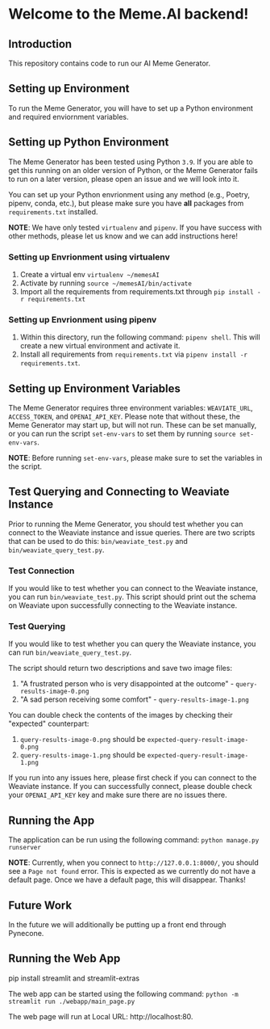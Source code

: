 # Welcome to the Meme.AI backend!

## Introduction

This repository contains code to run our AI Meme Generator.

## Setting up Environment

To run the Meme Generator, you will have to set up a Python environment and required enviornment variables.

## Setting up Python Environment

The Meme Generator has been tested using Python `3.9`.
If you are able to get this running on an older version of Python, or the Meme Generator fails to run
on a later version, please open an issue and we will look into it.

You can set up your Python envrionment using any method (e.g., Poetry, pipenv, conda, etc.), but please
make sure you have **all** packages from `requirements.txt` installed.

**NOTE**: We have only tested `virtualenv` and `pipenv`.
If you have success with other methods, please let us know and we can add instructions here!

### Setting up Envrionment using virtualenv

1. Create a virtual env `virtualenv ~/memesAI`
2. Activate by running `source ~/memesAI/bin/activate`
3. Import all the requirements from requirements.txt through `pip install -r requirements.txt`

### Setting up Envrionment using pipenv

1. Within this directory, run the following command: `pipenv shell`. This will create a new virtual environment and
activate it.
2. Install all requirements from `requirements.txt` via `pipenv install -r requirements.txt`.

## Setting up Environment Variables

The Meme Generator requires three environment variables: `WEAVIATE_URL`, `ACCESS_TOKEN`, and `OPENAI_API_KEY`.
Please note that without these, the Meme Generator may start up, but will not run.
These can be set manually, or you can run the script `set-env-vars` to set them by running `source set-env-vars`.

**NOTE**: Before running `set-env-vars`, please make sure to set the variables in the script.

## Test Querying and Connecting to Weaviate Instance

Prior to running the Meme Generator, you should test whether you can connect to the Weaviate instance and issue queries.
There are two scripts that can be used to do this: `bin/weaviate_test.py` and `bin/weaviate_query_test.py`.

### Test Connection
If you would like to test whether you can connect to the Weaviate instance, you can run `bin/weaviate_test.py`.
This script should print out the schema on Weaviate upon successfully connecting to the Weaviate instance.

### Test Querying
If you would like to test whether you can query the Weaviate instance, you can run `bin/weaviate_query_test.py`.

The script should return two descriptions and save two image files:
1. "A frustrated person who is very disappointed at the outcome" -  `query-results-image-0.png`
2. "A sad person receiving some comfort" - `query-results-image-1.png`

You can double check the contents of the images by checking their "expected" counterpart:
1. `query-results-image-0.png` should be `expected-query-result-image-0.png`
2. `query-results-image-1.png` should be `expected-query-result-image-1.png`

If you run into any issues here, please first check if you can connect to the Weaviate instance.
If you can successfully connect, please double check your `OPENAI_API_KEY` key and make sure there are no issues there.

## Running the App

The application can be run using the following command: `python manage.py runserver`

**NOTE**: Currently, when you connect to `http://127.0.0.1:8000/`, you should see a `Page not found` error.
This is expected as we currently do not have a default page.
Once we have a default page, this will disappear.
Thanks!

## Future Work
In the future we will additionally be putting up a front end through Pynecone.

## Running the Web App

pip install streamlit and streamlit-extras

The web app can be started using the following command: `python -m streamlit run ./webapp/main_page.py`

The web page will run at Local URL: http://localhost:80.

